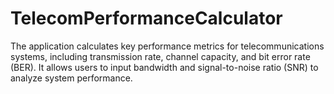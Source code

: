 # TelecomPerformanceCalculator
The application calculates key performance metrics for telecommunications systems, including transmission rate, channel capacity, and bit error rate (BER). It allows users to input bandwidth and signal-to-noise ratio (SNR) to analyze system performance.
